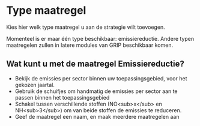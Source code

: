 # Type maatregel

Kies hier welk type maatregel u aan de strategie wilt toevoegen.

Momenteel is er maar één type beschikbaar: emissiereductie. Andere typen maatregelen zullen in latere modules van GRIP beschikbaar komen.

## Wat kunt u met de maatregel Emissiereductie?

- Bekijk de emissies per sector binnen uw toepassingsgebied, voor het gekozen jaartal.  
- Gebruik de schuifjes om handmatig de emissies per sector aan te passen binnen het toepassingsgebied  
- Schakel tussen verschillende stoffen (NO\<sub\>x\</sub\> en NH\<sub\>3\</sub\>) om van beide stoffen de emissies te reduceren.  
- Geef de maatregel een naam, en maak meerdere maatregelen aan

